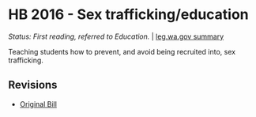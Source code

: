 # HB 2016 - Sex trafficking/education
*Status: First reading, referred to Education.* | [leg.wa.gov summary](https://app.leg.wa.gov/billsummary?BillNumber=2016&Year=2021)

Teaching students how to prevent, and avoid being recruited into, sex trafficking.

## Revisions
* [Original Bill](1/)